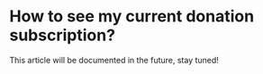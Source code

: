 # How to see my current donation subscription?

This article will be documented in the future, stay tuned!